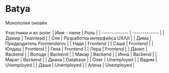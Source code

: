 # Batya
Монополия онлайн

Участники и их роли:
| Имя - name  | Роль |
| ------------- | ------------- |
| Дамир  | Teamlead   |
| Оля  | Разработка интерфейса UX/UI  |
| Дима  | Предводитель Frontenderov  |
| Надя  | Frontend  |
| Саша  | Frontend  |
| Юлдаш  | Frontend  |
| Гена  | Frontend  |
| Лера  | Frontend  |
| Данил  | Backend  |
| Володя  | Backend  |
| Макар  | Backend  |
| Инна  | Backend  |
| Марат  | Backend  |
| Диана  | Database  |
| Олег  | Unemployed  |
| Вадим  | Unemployed  |
| Даша  | Unemployed  |
| Алена  | Unemployed  |
